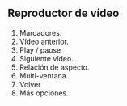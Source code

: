 ## Reproductor de vídeo

1.	Marcadores.
2.	Vídeo anterior.
3.	Play / pause 
4.	Siguiente vídeo.
5.	Relación de aspecto.
6.	Multi-ventana.
7.	Volver
8.	Más opciones.
